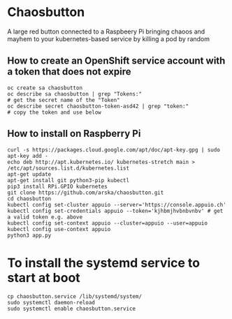 # Chaosbutton

A large red button connected to a Raspbeery Pi bringing chaoos and mayhem to your kubernetes-based service by killing a pod by random

## How to create an OpenShift service account with a token that does not expire
```
oc create sa chaosbutton
oc describe sa chaosbutton | grep "Tokens:"
# get the secret name of the "Token"
oc describe secret chaosbutton-token-asd42 | grep "token:"
# copy the token and use below
```
## How to install on Raspberry Pi
```
curl -s https://packages.cloud.google.com/apt/doc/apt-key.gpg | sudo apt-key add -
echo deb http://apt.kubernetes.io/ kubernetes-stretch main > /etc/apt/sources.list.d/kubernetes.list
apt-get update
apt-get install git python3-pip kubectl
pip3 install RPi.GPIO kubernetes
git clone https://github.com/arska/chaosbutton.git
cd chaosbutton
kubectl config set-cluster appuio --server='https://console.appuio.ch'
kubectl config set-credentials appuio --token='kjhbmjhvbnbvnbv' # get a valid token e.g. above
kubectl config set-context appuio --cluster=appuio --user=appuio
kubectl config use-context appuio
python3 app.py
```
# To install the systemd service to start at boot
```
cp chaosbutton.service /lib/systemd/system/
sudo systemctl daemon-reload
sudo systemctl enable chaosbutton.service
```

